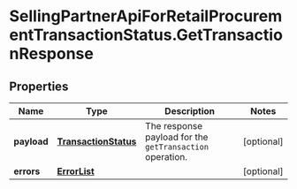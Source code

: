 # SellingPartnerApiForRetailProcurementTransactionStatus.GetTransactionResponse

## Properties
Name | Type | Description | Notes
------------ | ------------- | ------------- | -------------
**payload** | [**TransactionStatus**](TransactionStatus.md) | The response payload for the `getTransaction` operation. | [optional] 
**errors** | [**ErrorList**](ErrorList.md) |  | [optional] 



